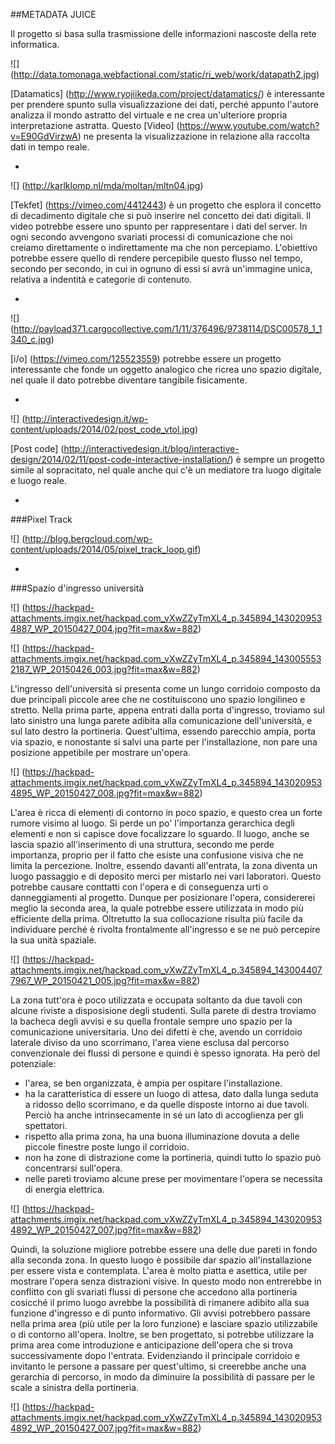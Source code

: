 ##METADATA JUICE

Il progetto si basa sulla trasmissione delle informazioni nascoste della rete informatica.

![] (http://data.tomonaga.webfactional.com/static/ri_web/work/datapath2.jpg)

[Datamatics] (http://www.ryojiikeda.com/project/datamatics/) è interessante per prendere spunto sulla visualizzazione dei dati, perché appunto l'autore analizza il mondo astratto del virtuale e ne crea un'ulteriore propria interpretazione astratta. Questo [Video] (https://www.youtube.com/watch?v=E90GdVirzwA) ne presenta la visualizzazione in relazione alla raccolta dati in tempo reale.

-

![] (http://karlklomp.nl/mda/moltan/mltn04.jpg) 

[Tekfet] (https://vimeo.com/4412443) è un progetto che esplora il concetto di decadimento digitale che si può inserire nel concetto dei dati digitali. Il video potrebbe essere uno spunto per rappresentare i dati del server. In ogni secondo avvengono svariati processi di comunicazione che noi creiamo direttamente o indirettamente ma che non percepiamo. L'obiettivo potrebbe essere quello di rendere percepibile questo flusso nel tempo, secondo per secondo, in cui in ognuno di essi si avrà un'immagine unica, relativa a indentità e categorie di contenuto.


-


![] (http://payload371.cargocollective.com/1/11/376496/9738114/DSC00578_1_1340_c.jpg)

[i/o] (https://vimeo.com/125523559) potrebbe essere un progetto interessante che fonde un oggetto analogico che ricrea uno spazio digitale, nel quale il dato potrebbe diventare tangibile fisicamente.

-

![] (http://interactivedesign.it/wp-content/uploads/2014/02/post_code_vtol.jpg)

[Post code] (http://interactivedesign.it/blog/interactive-design/2014/02/11/post-code-interactive-installation/) è sempre un progetto simile al sopracitato, nel quale anche qui c'è un mediatore tra luogo digitale e luogo reale. 

-

###Pixel Track

![] (http://blog.bergcloud.com/wp-content/uploads/2014/05/pixel_track_loop.gif)

-

###Spazio d'ingresso università

![] (https://hackpad-attachments.imgix.net/hackpad.com_vXwZZyTmXL4_p.345894_1430209534887_WP_20150427_004.jpg?fit=max&w=882)

![] (https://hackpad-attachments.imgix.net/hackpad.com_vXwZZyTmXL4_p.345894_1430055532187_WP_20150426_003.jpg?fit=max&w=882)

L'ingresso dell'università si presenta come un lungo corridoio composto da due principali piccole aree che ne costituiscono uno spazio longilineo e stretto. Nella prima parte, appena entrati dalla porta d'ingresso, troviamo sul lato sinistro una lunga parete adibita alla comunicazione dell'università, e sul lato destro la portineria. Quest'ultima, essendo parecchio ampia, porta via spazio, e nonostante si salvi una parte per l'installazione, non pare una posizione appetibile per mostrare un'opera. 

![] (https://hackpad-attachments.imgix.net/hackpad.com_vXwZZyTmXL4_p.345894_1430209534895_WP_20150427_008.jpg?fit=max&w=882)

L'area è ricca di elementi di contorno in poco spazio, e questo crea un forte rumore visimo al luogo. Si perde un po' l'importanza gerarchica degli elementi e non si capisce dove focalizzare lo sguardo. Il luogo, anche se lascia spazio all'inserimento di una struttura, secondo me perde importanza, proprio per il fatto che esiste una confusione visiva che ne limita la percezione. Inoltre, essendo davanti all'entrata, la zona diventa un luogo passaggio e di deposito merci per mistarlo nei vari laboratori. Questo potrebbe causare conttatti con l'opera e di conseguenza urti o danneggiamenti al progetto. Dunque per posizionare l'opera, considererei meglio la seconda area, la quale potrebbe essere utilizzata in modo più efficiente della prima. Oltretutto la sua collocazione risulta più facile da individuare perché è rivolta frontalmente all'ingresso e se ne può percepire la sua unità spaziale. 

![] (https://hackpad-attachments.imgix.net/hackpad.com_vXwZZyTmXL4_p.345894_1430044077967_WP_20150421_005.jpg?fit=max&w=882)

La zona tutt'ora è poco utilizzata e occupata soltanto da due tavoli con alcune riviste a disposisione degli studenti. Sulla parete di destra troviamo la bacheca degli avvisi e su quella frontale sempre uno spazio per la comunicazione universitaria. Uno dei difetti è che, avendo un corridoio laterale diviso da uno scorrimano, l'area viene esclusa dal percorso convenzionale dei flussi di persone e quindi è spesso ignorata. Ha però del potenziale:
- l'area, se ben organizzata, è ampia per ospitare l'installazione.
- ha la caratteristica di essere un luogo di attesa, dato dalla lunga seduta a ridosso dello scorrimano, e da quelle disposte intorno ai due tavoli. Perciò ha anche intrinsecamente in sé un lato di accoglienza per gli spettatori.
- rispetto alla prima zona, ha una buona illuminazione dovuta a delle piccole finestre poste lungo il corridoio.
- non ha zone di distrazione come la portineria, quindi tutto lo spazio può concentrarsi sull'opera.
- nelle pareti troviamo alcune prese per movimentare l'opera se necessita di energia elettrica.

![] (https://hackpad-attachments.imgix.net/hackpad.com_vXwZZyTmXL4_p.345894_1430209534892_WP_20150427_007.jpg?fit=max&w=882)

Quindi, la soluzione migliore potrebbe essere una delle due pareti in fondo alla seconda zona. In questo luogo è possibile dar spazio all'installazione per essere vista e contemplata. L'area è molto piatta e asettica, utile per mostrare l'opera senza distrazioni visive. In questo modo non entrerebbe in conflitto con gli svariati flussi di persone che accedono alla portineria cosicché il primo luogo avrebbe la possibilità di rimanere adibito alla sua funzione d'ingresso e di punto informativo. Gli avvisi potrebbero passare nella prima area (più utile per la loro funzione) e lasciare spazio utilizzabile o di contorno all'opera. Inoltre, se ben progettato, si potrebbe utilizzare la prima area come introduzione e anticipazione dell'opera che si trova successivamente dopo l'entrata. Evidenziando il principale corridoio e invitanto le persone a passare per quest'ultimo, si creerebbe anche una gerarchia di percorso, in modo da diminuire la possibilità di passare per le scale a sinistra della portineria. 

![] (https://hackpad-attachments.imgix.net/hackpad.com_vXwZZyTmXL4_p.345894_1430209534892_WP_20150427_007.jpg?fit=max&w=882)
